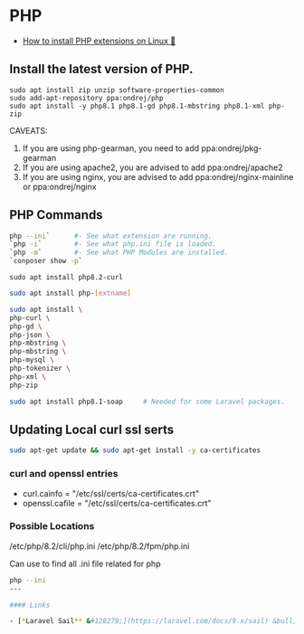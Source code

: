 # PHP

- [How to install PHP extensions on Linux &#128279;](https://www.hostzealot.com/blog/how-to/how-to-install-php-extensions-on-linux)

## Install the latest version of **PHP**.

```
sudo apt install zip unzip software-properties-common
sudo add-apt-repository ppa:ondrej/php
sudo apt install -y php8.1 php8.1-gd php8.1-mbstring php8.1-xml php-zip
```

CAVEATS:
1. If you are using php-gearman, you need to add ppa:ondrej/pkg-gearman
2. If you are using apache2, you are advised to add ppa:ondrej/apache2
3. If you are using nginx, you are advised to add ppa:ondrej/nginx-mainline or ppa:ondrej/nginx


## PHP Commands

```sh
php --ini`      #- See what extension are running.
`php -i`        #- See what php.ini file is loaded.
`php -m`        #- See what PHP Modules are installed.
`conposer show -p`
```

`sudo apt install php8.2-curl`
```sh
sudo apt install php-[extname]

sudo apt install \
php-curl \
php-gd \
php-json \
php-mbstring \
php-mbstring \
php-mysql \
php-tokenizer \
php-xml \
php-zip

sudo apt install php8.1-soap     # Needed for some Laravel packages.
```

## Updating Local curl ssl serts

```sh
sudo apt-get update && sudo apt-get install -y ca-certificates
```
### curl and openssl entries
- curl.cainfo = "/etc/ssl/certs/ca-certificates.crt"
- openssl.cafile = "/etc/ssl/certs/ca-certificates.crt"

### Possible Locations
/etc/php/8.2/cli/php.ini
/etc/php/8.2/fpm/php.ini

Can use to find all .ini file related for php
```sh
php --ini
---

#### Links

- [*Laravel Sail** &#128279;](https://laravel.com/docs/9.x/sail) &bull; Laravel Sail is a light-weight command-line interface for interacting with Laravel's default Docker development environment. Sail provides a great starting point for building a Laravel application using PHP, MySQL, and Redis without requiring prior Docker experience. **Laravel Sail** is supported on macOS, Linux, and Windows (via WSL2).
